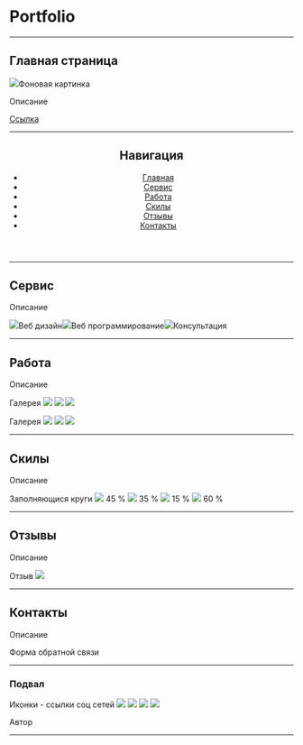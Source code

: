 # Portfolio
<hr>
<section>
  <h2>Главная страница</h2>
  <p><img src="#">Фоновая картинка</p>
  <p>Описание</p>
  <a href="#">Ссылка</a>
</section>    
<hr>
<header> 
  <h2>Навигация</h2>
  <nav>
    <ul> 
      <li><a href="#">Главная</a></li>
		  <li><a href="#">Сервис</a></li>
      <li><a href="#">Работа</a></li>
      <li><a href="#">Скилы</a></li>
		  <li><a href="#">Отзывы</a></li>
		  <li><a href="#">Контакты</a></li>
    </ul>
  </nav>  
</header>
<hr>
<section>
  <h2>Сервис</h2>
  <p>Описание</p>
  <span><img src="#">Веб дизайн</span><span><img src="#">Веб программирование</span><span><img src="#">Консультация</span>
</section>
<hr>
<section>
  <h2>Работа</h2>
  <p>Описание</p>
  <p>Галерея  <a href="#"><img src="#"></a><span>  <a href="#"><img src="#"></a></span><span>  <a href="#"><img src="#"></a></p>
  <p>Галерея  <a href="#"><img src="#"></a><span>  <a href="#"><img src="#"></a></span><span>  <a href="#"><img src="#"></a></p> 
</section>		
<hr>
<section>
  <h2>Скилы</h2>
  <p>Описание</p>
  <p>Заполняющися круги <img src="#"> 45 % <span><img src="#"> 35 % </span><span><img src="#"> 15 % </span><span><img src="#"> 60 % </p>
</section>		
<hr>
<section>
  <h2>Отзывы</h2>
  <p>Описание</p>
  <p> Отзыв <img src="#"></p>
</section>		
<hr>
<section>
  <h2>Контакты</h2>
  <p>Описание</p>
  <p>Форма обратной связи</p>
</section>		
<hr>
<Footer>
  <h3>Подвал</h3>
  <p>Иконки - ссылки соц сетей  <img src="#">  <img src="#">  <img src="#">  <img src="#"></p>
  <p>Автор</p>
</Footer>		
<hr>
